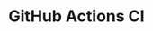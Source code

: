 # GitHub Actions CI



































































































































































































































































































































































































































































































































































































































































































































































































































































































































































































































































































































































































































































































































































































































































































































































































































































































































































































